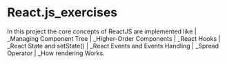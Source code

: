 # React.js_exercises
In this project the core concepts of ReactJS are implemented like | _Managing Component Tree | _Higher-Order Components | _React Hooks | _React State and setState() | _React Events and Events Handling | _Spread Operator | _How rendering Works.
